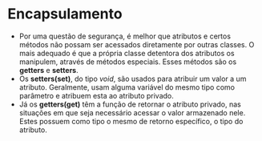 # Encapsulamento

 - Por uma questão de segurança, é melhor que atributos e certos métodos não possam ser acessados diretamente por outras classes. O mais adequado é que a própria classe detentora dos atributos os manipulem, através de métodos especiais. Esses métodos são os **getters** e **setters**.
 - Os **setters(set)**, do tipo *void*, são usados para atribuir um valor a um atributo. Geralmente, usam alguma variável do mesmo tipo como parâmetro e atribuem esta ao atributo privado. 
 - Já os **getters(get)** têm a função de retornar o atributo privado, nas situações em que seja necessário acessar o valor armazenado nele. Estes possuem como tipo o mesmo de retorno específico, o tipo do atributo.

